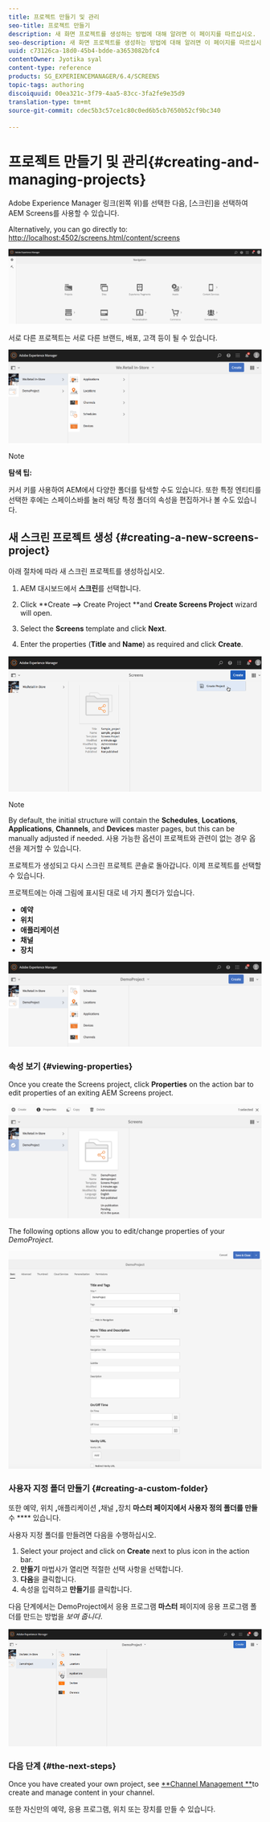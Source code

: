 ```yaml
---
title: 프로젝트 만들기 및 관리
seo-title: 프로젝트 만들기
description: 새 화면 프로젝트를 생성하는 방법에 대해 알려면 이 페이지를 따르십시오.
seo-description: 새 화면 프로젝트를 생성하는 방법에 대해 알려면 이 페이지를 따르십시오.
uuid: c73126ca-18d0-45b4-bdde-a3653082bfc4
contentOwner: Jyotika syal
content-type: reference
products: SG_EXPERIENCEMANAGER/6.4/SCREENS
topic-tags: authoring
discoiquuid: 00ea321c-3f79-4aa5-83cc-3fa2fe9e35d9
translation-type: tm+mt
source-git-commit: cdec5b3c57ce1c80c0ed6b5cb7650b52cf9bc340

---
```



# 프로젝트 만들기 및 관리{#creating-and-managing-projects}

Adobe Experience Manager 링크(왼쪽 위)를 선택한 다음, [스크린]을 선택하여 AEM Screens를 사용할 수 있습니다.

Alternatively, you can ﻿go directly to: [http://localhost:4502/screens.html/content/screens](http://localhost:4502/screens.html/content/screens)

![chlimage_1-14](assets/chlimage_1-14.png)

서로 다른 프로젝트는 서로 다른 브랜드, 배포, 고객 등이 될 수 있습니다.

![screen_shot_2018-08-23at105748am](assets/screen_shot_2018-08-23at105748am.png)

>[!NOTE]
>
>**탐색 팁:**
>
>커서 키를 사용하여 AEM에서 다양한 폴더를 탐색할 수도 있습니다. 또한 특정 엔티티를 선택한 후에는 스페이스바를 눌러 해당 특정 폴더의 속성을 편집하거나 볼 수도 있습니다.

## 새 스크린 프로젝트 생성 {#creating-a-new-screens-project}

아래 절차에 따라 새 스크린 프로젝트를 생성하십시오.

1. AEM 대시보드에서 **스크린**&#x200B;를 선택합니다.
1. Click **Create **-->** Create Project **and **Create Screens Project** wizard will open.

1. Select the **Screens** template and click **Next**.

1. Enter the properties (**Title** and **Name**) as required and click **Create**.

![player1](assets/player1.gif)

>[!NOTE]
>
>By default, the initial structure will contain the **Schedules**, **Locations**, **Applications**, **Channels**, and **Devices** master pages, but this can be manually adjusted if needed. 사용 가능한 옵션이 프로젝트와 관련이 없는 경우 옵션을 제거할 수 있습니다.

프로젝트가 생성되고 다시 스크린 프로젝트 콘솔로 돌아갑니다. 이제 프로젝트를 선택할 수 있습니다.

프로젝트에는 아래 그림에 표시된 대로 네 가지 폴더가 있습니다.

* **예약**
* **위치**
* **애플리케이션**
* **채널**
* **장치**

![screen_shot_2018-08-23at110114am](assets/screen_shot_2018-08-23at110114am.png)

### 속성 보기 {#viewing-properties}

Once you create the Screens project, click **Properties** on the action bar to edit properties of an exiting AEM Screens project.

![screen_shot_2018-08-23at110211am](assets/screen_shot_2018-08-23at110211am.png)

The following options allow you to edit/change properties of your *DemoProject*.

![screen_shot_2018-08-23at110409am](assets/screen_shot_2018-08-23at110409am.png)

### 사용자 지정 폴더 만들기 {#creating-a-custom-folder}

또한 예약, 위치 **,**&#x200B;애플리케이션 **,**&#x200B;채널 **,**&#x200B;장치 **마스터 페이지에서 사용자 정의 폴더를 만들**&#x200B;수 **** 있습니다.

사용자 지정 폴더를 만들려면 다음을 수행하십시오.

1. Select your project and click on **Create** next to plus icon in the action bar.
1. **만들기** 마법사가 열리면 적절한 선택 사항을 선택합니다.
1. **다음**&#x200B;을 클릭합니다.
1. 속성을 입력하고 **만들기**&#x200B;를 클릭합니다.

다음 단계에서는 DemoProject에서 응용 프로그램 **마스터** 페이지에 응용 프로그램 폴더를 만드는 방법을 *보여 줍니다*.

![player2-1](assets/player2-1.gif)

### 다음 단계 {#the-next-steps}

Once you have created your own project, see [**Channel Management **](/help/screens/managing-channels.md)to create and manage content in your channel.

또한 자신만의 예약, 응용 프로그램, 위치 또는 장치를 만들 수 있습니다.

